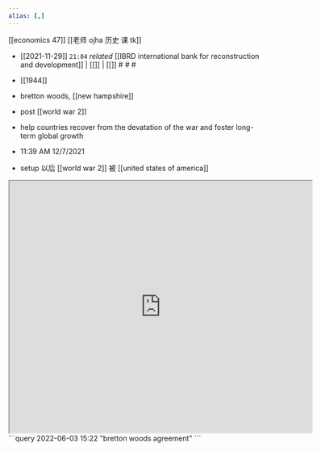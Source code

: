```yaml
---
alias: [,]
---
```

[[economics 47]] [[老师 ojha 历史 课 tk]]

- [[2021-11-29]] `21:04` _related_ [[IBRD international bank for reconstruction and development]] | [[]] | [[]] # # #
- [[1944]]
- bretton woods, [[new hampshire]]
- post [[world war 2]]
- help countries recover from the devatation of the war and foster long-term global growth

- 11:39 AM 12/7/2021
- setup 以后 [[world war 2]] 被 [[united states of america]]
<iframe src="https://en.wikipedia.org/wiki/Bretton_Woods_system" width="600" height="500" ></iframe>
```query 2022-06-03 15:22
"bretton woods agreement"
```